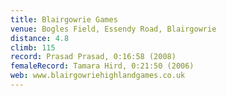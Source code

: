 ```yaml
---
title: Blairgowrie Games
venue: Bogles Field, Essendy Road, Blairgowrie
distance: 4.8
climb: 115
record: Prasad Prasad, 0:16:58 (2008)
femaleRecord: Tamara Hird, 0:21:50 (2006)
web: www.blairgowriehighlandgames.co.uk
---
```

